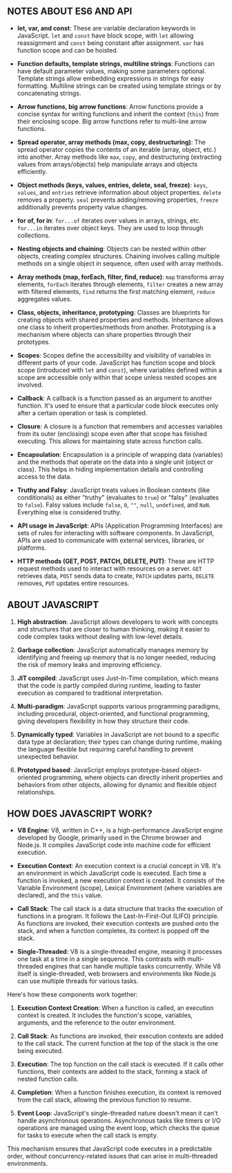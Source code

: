 ## NOTES ABOUT ES6 AND API

- **let, var, and const**: These are variable declaration keywords in JavaScript. `let` and `const` have block scope, with `let` allowing reassignment and `const` being constant after assignment. `var` has function scope and can be hoisted.

- **Function defaults, template strings, multiline strings**: Functions can have default parameter values, making some parameters optional. Template strings allow embedding expressions in strings for easy formatting. Multiline strings can be created using template strings or by concatenating strings.

- **Arrow functions, big arrow functions**: Arrow functions provide a concise syntax for writing functions and inherit the context (`this`) from their enclosing scope. Big arrow functions refer to multi-line arrow functions.

- **Spread operator, array methods (max, copy, destructuring)**: The spread operator copies the contents of an iterable (array, object, etc.) into another. Array methods like `max`, `copy`, and destructuring (extracting values from arrays/objects) help manipulate arrays and objects efficiently.

- **Object methods (keys, values, entries, delete, seal, freeze)**: `keys`, `values`, and `entries` retrieve information about object properties. `delete` removes a property. `seal` prevents adding/removing properties, `freeze` additionally prevents property value changes.

- **for of, for in**: `for...of` iterates over values in arrays, strings, etc. `for...in` iterates over object keys. They are used to loop through collections.

- **Nesting objects and chaining**: Objects can be nested within other objects, creating complex structures. Chaining involves calling multiple methods on a single object in sequence, often used with array methods.

- **Array methods (map, forEach, filter, find, reduce)**: `map` transforms array elements, `forEach` iterates through elements, `filter` creates a new array with filtered elements, `find` returns the first matching element, `reduce` aggregates values.

- **Class, objects, inheritance, prototyping**: Classes are blueprints for creating objects with shared properties and methods. Inheritance allows one class to inherit properties/methods from another. Prototyping is a mechanism where objects can share properties through their prototypes.

- **Scopes**: Scopes define the accessibility and visibility of variables in different parts of your code. JavaScript has function scope and block scope (introduced with `let` and `const`), where variables defined within a scope are accessible only within that scope unless nested scopes are involved.

- **Callback**: A callback is a function passed as an argument to another function. It's used to ensure that a particular code block executes only after a certain operation or task is completed.

- **Closure**: A closure is a function that remembers and accesses variables from its outer (enclosing) scope even after that scope has finished executing. This allows for maintaining state across function calls.

- **Encapsulation**: Encapsulation is a principle of wrapping data (variables) and the methods that operate on the data into a single unit (object or class). This helps in hiding implementation details and controlling access to the data.

- **Truthy and Falsy**: JavaScript treats values in Boolean contexts (like conditionals) as either "truthy" (evaluates to `true`) or "falsy" (evaluates to `false`). Falsy values include `false`, `0`, `""`, `null`, `undefined`, and `NaN`. Everything else is considered truthy.

- **API usage in JavaScript**: APIs (Application Programming Interfaces) are sets of rules for interacting with software components. In JavaScript, APIs are used to communicate with external services, libraries, or platforms.

- **HTTP methods (GET, POST, PATCH, DELETE, PUT)**: These are HTTP request methods used to interact with resources on a server. `GET` retrieves data, `POST` sends data to create, `PATCH` updates parts, `DELETE` removes, `PUT` updates entire resources.

## ABOUT JAVASCRIPT

1. **High abstraction**: JavaScript allows developers to work with concepts and structures that are closer to human thinking, making it easier to code complex tasks without dealing with low-level details.

2. **Garbage collection**: JavaScript automatically manages memory by identifying and freeing up memory that is no longer needed, reducing the risk of memory leaks and improving efficiency.

3. **JIT compiled**: JavaScript uses Just-In-Time compilation, which means that the code is partly compiled during runtime, leading to faster execution as compared to traditional interpretation.

4. **Multi-paradigm**: JavaScript supports various programming paradigms, including procedural, object-oriented, and functional programming, giving developers flexibility in how they structure their code.

5. **Dynamically typed**: Variables in JavaScript are not bound to a specific data type at declaration; their types can change during runtime, making the language flexible but requiring careful handling to prevent unexpected behavior.

6. **Prototyped based**: JavaScript employs prototype-based object-oriented programming, where objects can directly inherit properties and behaviors from other objects, allowing for dynamic and flexible object relationships.

## HOW DOES JAVASCRIPT WORK?

- **V8 Engine**: V8, written in C++, is a high-performance JavaScript engine developed by Google, primarily used in the Chrome browser and Node.js. It compiles JavaScript code into machine code for efficient execution.

- **Execution Context**: An execution context is a crucial concept in V8. It's an environment in which JavaScript code is executed. Each time a function is invoked, a new execution context is created. It consists of the Variable Environment (scope), Lexical Environment (where variables are declared), and the `this` value.

- **Call Stack**: The call stack is a data structure that tracks the execution of functions in a program. It follows the Last-In-First-Out (LIFO) principle. As functions are invoked, their execution contexts are pushed onto the stack, and when a function completes, its context is popped off the stack.

- **Single-Threaded**: V8 is a single-threaded engine, meaning it processes one task at a time in a single sequence. This contrasts with multi-threaded engines that can handle multiple tasks concurrently. While V8 itself is single-threaded, web browsers and environments like Node.js can use multiple threads for various tasks.

Here's how these components work together:

1. **Execution Context Creation**: When a function is called, an execution context is created. It includes the function's scope, variables, arguments, and the reference to the outer environment.

2. **Call Stack**: As functions are invoked, their execution contexts are added to the call stack. The current function at the top of the stack is the one being executed.

3. **Execution**: The top function on the call stack is executed. If it calls other functions, their contexts are added to the stack, forming a stack of nested function calls.

4. **Completion**: When a function finishes execution, its context is removed from the call stack, allowing the previous function to resume.

5. **Event Loop**: JavaScript's single-threaded nature doesn't mean it can't handle asynchronous operations. Asynchronous tasks like timers or I/O operations are managed using the event loop, which checks the queue for tasks to execute when the call stack is empty.

This mechanism ensures that JavaScript code executes in a predictable order, without concurrency-related issues that can arise in multi-threaded environments.
